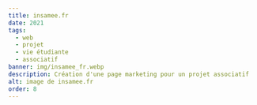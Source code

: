 ```yaml
---
title: insamee.fr
date: 2021
tags:
  - web
  - projet
  - vie étudiante
  - associatif
banner: img/insamee_fr.webp
description: Création d'une page marketing pour un projet associatif
alt: image de insamee.fr
order: 8
---
```

